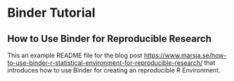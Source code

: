 Binder Tutorial
================


## How to Use Binder for Reproducible Research

This an example README file for the blog post https://www.marsja.se/how-to-use-binder-r-statistical-environment-for-reproducible-research/ that introduces how to use Binder for creating an reproducible R Environment.



